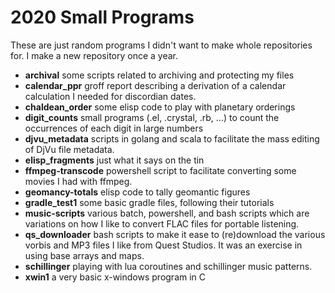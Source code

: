 # 2020 Small Programs

These are just random programs I didn't want to
make whole repositories for.  I make a new repository once a year.

- __archival__ some scripts related to archiving and protecting my files
- __calendar\_ppr__ groff report describing a derivation of a calendar calculation I needed for discordian dates.
- __chaldean\_order__ some elisp code to play with planetary orderings
- __digit\_counts__ small programs (.el, .crystal, .rb, ...) to count
  the occurrences of each digit in large numbers
- __djvu\_metadata__ scripts in golang and scala to facilitate the mass editing of DjVu file metadata.
- __elisp\_fragments__ just what it says on the tin
- __ffmpeg-transcode__ powershell script to facilitate converting some movies I had with ffmpeg.
- __geomancy-totals__ elisp code to tally geomantic figures
- __gradle\_test1__ some basic gradle files, following their tutorials
- __music-scripts__ various batch, powershell, and bash scripts which are variations on how I like to convert FLAC files for portable listening.
- __qs\_downloader__ bash scripts to make it ease to (re)download the various vorbis and MP3 files I like from Quest Studios.  It was an exercise in using base arrays and maps.
- __schillinger__ playing with lua coroutines and schillinger music patterns.
- __xwin1__ a very basic x-windows program in C

